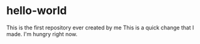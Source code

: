 # hello-world
This is the first repository ever created by me
This is a quick change that I made.  I'm hungry right now.  
